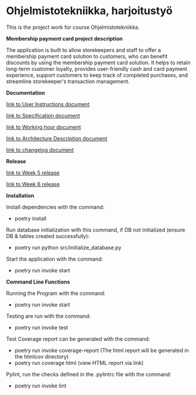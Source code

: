 # Ohjelmistotekniikka, harjoitustyö

This is the project work for course Ohjelmistotekniikka.

**Membership payment card project description**


The application is built to allow storekeepers and staff to offer a membership payment card solution to customers, who can benefit discounts by using the membership payment card solution. It helps to retain long-term customer loyalty, provides user-friendly cash and card payment experience, support customers to keep track of completed purchases, and streamline storekeeper's transaction management.


**Documentation**

[link to User Instructions document](dokumentaatio/Instructions.md)


[link to Specification document](dokumentaatio/specification.md)


[link to Working hour document](dokumentaatio/workhour.md)


[link to Architecture Description document](dokumentaatio/architecture.md)


[link to changelog document](dokumentaatio/changelog.md)


**Release**


[link to Week 5 release](https://github.com/xiongxiaowen/ot-harjoitustyo/releases/tag/Viikko5)


[link to Week 6 release](https://github.com/xiongxiaowen/ot-harjoitustyo/releases/tag/Week6)


**Installation**


Install dependencies with the command:
- poetry install

Run database initialization with this command, if DB not initialized (ensure DB & tables created successfully): 
- poetry run python src/initialize_database.py

Start the application with the command:
- poetry run invoke start


**Command Line Functions**


Running the Program with the command:
- poetry run invoke start


Testing are run with the command:
- poetry run invoke test


Test Coverage report can be generated  with the command:
- poetry run invoke coverage-report (The html report will be generated in the htmlcov directory)
- poetry run coverage html (view HTML report via link)


Pylint, run the checks defined in the .pylintrc file with the command:
- poetry run invoke lint
